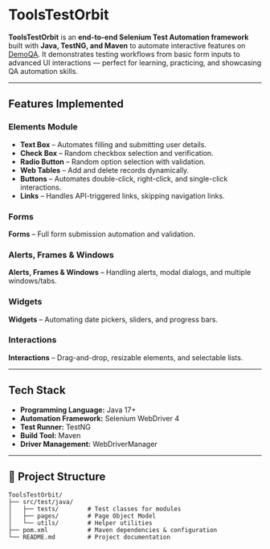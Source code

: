 # ToolsTestOrbit

**ToolsTestOrbit** is an **end-to-end Selenium Test Automation framework** built with **Java, TestNG, and Maven** to automate interactive features on [DemoQA](https://demoqa.com). It demonstrates testing workflows from basic form inputs to advanced UI interactions — perfect for learning, practicing, and showcasing QA automation skills.

---

## Features Implemented

### **Elements Module**
- **Text Box** – Automates filling and submitting user details.  
- **Check Box** – Random checkbox selection and verification.  
- **Radio Button** – Random option selection with validation.  
- **Web Tables** – Add and delete records dynamically.  
- **Buttons** – Automates double-click, right-click, and single-click interactions.  
- **Links** – Handles API-triggered links, skipping navigation links.
  
### **Forms**
**Forms** – Full form submission automation and validation.

### **Alerts, Frames & Windows**
**Alerts, Frames & Windows** – Handling alerts, modal dialogs, and multiple windows/tabs.

### **Widgets**
**Widgets** – Automating date pickers, sliders, and progress bars.

### **Interactions**
**Interactions** – Drag-and-drop, resizable elements, and selectable lists.

---

##  Tech Stack

- **Programming Language:** Java 17+  
- **Automation Framework:** Selenium WebDriver 4  
- **Test Runner:** TestNG  
- **Build Tool:** Maven  
- **Driver Management:** WebDriverManager  

---

## 📂 Project Structure

```
ToolsTestOrbit/
├── src/test/java/
│   ├── tests/        # Test classes for modules
│   ├── pages/        # Page Object Model
│   └── utils/        # Helper utilities
├── pom.xml           # Maven dependencies & configuration
└── README.md         # Project documentation
```

